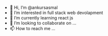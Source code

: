 - 👋 Hi, I’m @ankursasmal
- 👀 I’m interested in full stack web devolapment
- 🌱 I’m currently learning react js
- 💞️ I’m looking to collaborate on ...
- 📫 How to reach me ...

<!---
ankursasmal/ankursasmal is a ✨ special ✨ repository because its `README.md` (this file) appears on your GitHub profile.
You can click the Preview link to take a look at your changes.
--->
